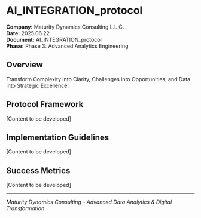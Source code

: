 ﻿# AI_INTEGRATION_protocol

**Company:** Maturity Dynamics Consulting L.L.C.  
**Date:** 2025.06.22  
**Document:** AI_INTEGRATION_protocol  
**Phase:** Phase 3: Advanced Analytics Engineering  

## Overview
Transform Complexity into Clarity, Challenges into Opportunities, and Data into Strategic Excellence.

## Protocol Framework
[Content to be developed]

## Implementation Guidelines
[Content to be developed]

## Success Metrics
[Content to be developed]

---
*Maturity Dynamics Consulting - Advanced Data Analytics & Digital Transformation*
